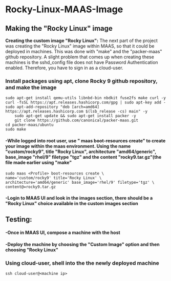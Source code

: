 # Rocky-Linux-MAAS-Image

<h2>Making the "Rocky Linux" image</h2>

**Creating the custom image "Rocky Linux":**
The next part of the project was creating the "Rocky Linux" image within MAAS, so that it could be deployed in machines. This was done with "make" and the "packer-maas" github repository. A slight problem that comes up when creating these machines is the sshd_config file does not have Password Authentication enabled. Therefore, you have to sign in as a cloud-user. 

<h3>Install packages using apt, clone Rocky 9 github repository, and make the image</h3>

	sudo apt-get install qemu-utils libnbd-bin nbdkit fuse2fs make curl -y
  	curl -fsSL https://apt.releases.hashicorp.com/gpg | sudo apt-key add -
   	sudo apt-add-repository "deb [arch=amd64] https://apt.releases.hashicorp.com $(lsb_release -cs) main" -y
    	sudo apt-get update && sudo apt-get install packer -y
    	git clone https://github.com/canonical/packer-maas.git
	cd packer-maas/ubuntu
 	sudo make

<h4>-While logged into root user, use "<Profile> maas boot-resources create" to create your image within the maas environment. Using the name "custom/rocky9", title "Rocky Linux", architecture "amd64/generic", base_image "rhel/9" filetype "tgz" and the content "rocky9.tar.gz"(the file made earlier using "make"</h4>

	sudo maas <Profile> boot-resources create \
    name='custom/rocky9' title='Rocky Linux' \
    architecture='amd64/generic' base_image='rhel/9' filetype='tgz' \
    content@=rocky9.tar.gz

<h4>-Login to MAAS UI and look in the images section, there should be a "Rocky Linux" choice available in the custom images section</h4>

**<h2>Testing:</h2>**

<h4>-Once in MAAS UI, compose a machine with the host</h4>

<h4>-Deploy the machine by choosing the "Custom Image" option and then choosing "Rocky Linux"</h4>

<h3>Using cloud-user, shell into the the newly deployed machine</h3>

	ssh cloud-user@<machine ip>
